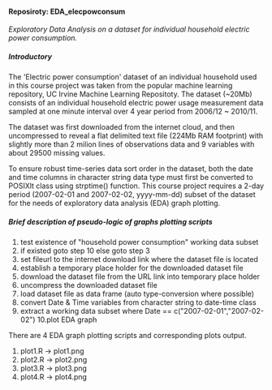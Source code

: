 #### Reposiroty: EDA_elecpowconsum
*Exploratory Data Analysis on a dataset for individual household electric power consumption.*  

##### Introductory

The 'Electric power consumption' dataset of an individual household used in this course project was taken from the popular machine learning repository, UC Irvine Machine Learning Repositoty. The dataset (~20Mb) consists of an individual household electric power usage measurement data sampled at one minute interval over 4 year period from 2006/12 ~ 2010/11.  

The dataset was first downloaded from the internet cloud, and then uncompressed to reveal a flat delimited text file (224Mb RAM footprint) with slightly more than 2 milion lines of observations data and 9 variables with about 29500 missing values.    

To ensure robust time-series data sort order in the dataset, both the date and time columns in character string data type must first be converted to POSIXlt class using strptime() function. This course project requires a 2-day period (2007-02-01 and 2007-02-02, yyyy-mm-dd) subset of the dataset for the needs of exploratory data analysis (EDA) graph plotting.  

##### Brief description of pseudo-logic of graphs plotting scripts  
1. test existence of "household power consumption" working data subset 
2. if existed goto step 10 else goto step 3 
3. set fileurl to the internet download link where the dataset file is located 
4. establish a temporary place holder for the downloaded dataset file 
5. download the dataset file from the URL link into temporary place holder 
6. uncompress the downloaded dataset file
7. load dataset file as data frame (auto type-conversion where possible) 
8. convert Date & Time variables from character string to date-time class 
9. extract a working data subset where Date == c("2007-02-01","2007-02-02") 
10.plot EDA graph  


There are 4 EDA graph plotting scripts and corresponding plots output.  
1. plot1.R -> plot1.png  
2. plot2.R -> plot2.png  
3. plot3.R -> plot3.png  
4. plot4.R -> plot4.png  

